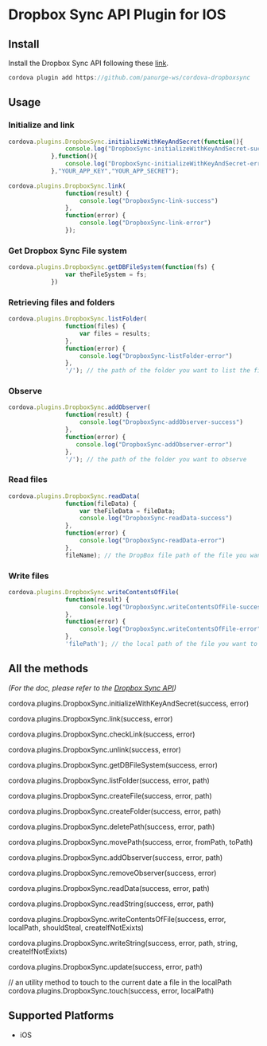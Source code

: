 Dropbox Sync API Plugin for IOS
======

## Install
Install the Dropbox Sync API following these [link](https://www.dropbox.com/developers/sync/sdks/ios).

```javascript
cordova plugin add https://github.com/panurge-ws/cordova-dropboxsync
```
## Usage
### Initialize and link
```javascript
cordova.plugins.DropboxSync.initializeWithKeyAndSecret(function(){
                console.log("DropboxSync-initializeWithKeyAndSecret-success")
            },function(){
                console.log("DropboxSync-initializeWithKeyAndSecret-error")
            },"YOUR_APP_KEY","YOUR_APP_SECRET");
            
cordova.plugins.DropboxSync.link(
                function(result) {
                    console.log("DropboxSync-link-success")
                },
                function(error) {
                    console.log("DropboxSync-link-error")
                });
```
### Get Dropbox Sync File system
```javascript
cordova.plugins.DropboxSync.getDBFileSystem(function(fs) {
                var theFileSystem = fs;
            })
```
### Retrieving files and folders
```javascript
cordova.plugins.DropboxSync.listFolder(
                function(files) {
                    var files = results;
                },
                function(error) {
                    console.log("DropboxSync-listFolder-error")
                },
                '/'); // the path of the folder you want to list the files and folders 
```
### Observe
```javascript
cordova.plugins.DropboxSync.addObserver(
                function(result) {
                    console.log("DropboxSync-addObserver-success")
                },
                function(error) {
                   console.log("DropboxSync-addObserver-error")
                },
                '/'); // the path of the folder you want to observe
```
### Read files

```javascript
cordova.plugins.DropboxSync.readData(
                function(fileData) {
                	var theFileData = fileData;
                    console.log("DropboxSync-readData-success")
                },
                function(error) {
                    console.log("DropboxSync-readData-error")
                },
                fileName); // the DropBox file path of the file you want to read
```

### Write files 

```javascript
cordova.plugins.DropboxSync.writeContentsOfFile(
                function(result) {
                    console.log("DropboxSync.writeContentsOfFile-success")
                },
                function(error) {
                    console.log("DropboxSync.writeContentsOfFile-error")
                }, 
                'filePath'); // the local path of the file you want to upload to DropBox; 
```

## All the methods 
_(For the doc, please refer to the [Dropbox Sync API](https://www.dropbox.com/developers/sync/docs/ios))_

cordova.plugins.DropboxSync.initializeWithKeyAndSecret(success, error)

cordova.plugins.DropboxSync.link(success, error)

cordova.plugins.DropboxSync.checkLink(success, error)

cordova.plugins.DropboxSync.unlink(success, error)

cordova.plugins.DropboxSync.getDBFileSystem(success, error)

cordova.plugins.DropboxSync.listFolder(success, error, path)

cordova.plugins.DropboxSync.createFile(success, error, path)

cordova.plugins.DropboxSync.createFolder(success, error, path)

cordova.plugins.DropboxSync.deletePath(success, error, path)

cordova.plugins.DropboxSync.movePath(success, error, fromPath, toPath)

cordova.plugins.DropboxSync.addObserver(success, error, path)

cordova.plugins.DropboxSync.removeObserver(success, error)

cordova.plugins.DropboxSync.readData(success, error, path)

cordova.plugins.DropboxSync.readString(success, error, path)

cordova.plugins.DropboxSync.writeContentsOfFile(success, error, localPath, shouldSteal, createIfNotExixts)

cordova.plugins.DropboxSync.writeString(success, error, path, string, createIfNotExixts)

cordova.plugins.DropboxSync.update(success, error, path)

// an utility method to touch to the current date a file in the localPath
cordova.plugins.DropboxSync.touch(success, error, localPath)



Supported Platforms
-------------------

- iOS
